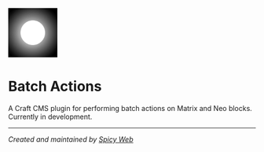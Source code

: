<img src="src/icon.svg" width="100">

# Batch Actions

A Craft CMS plugin for performing batch actions on Matrix and Neo blocks. Currently in development.

---

*Created and maintained by [Spicy Web](https://spicyweb.com.au)*
